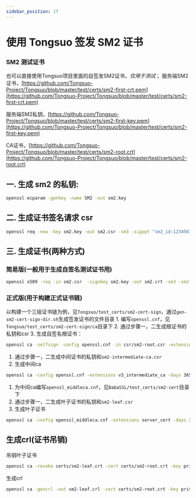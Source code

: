 ```yaml
---
sidebar_position: 17
---
```

# 使用 Tongsuo 签发 SM2 证书
### SM2 测试证书
也可以直接使用Tongsuo项目里面的自签发SM2证书，_仅用于测试_；
服务端SM2证书，[https://github.com/Tongsuo-Project/Tongsuo/blob/master/test/certs/sm2-first-crt.pem](https://github.com/Tongsuo-Project/Tongsuo/blob/master/test/certs/sm2-first-crt.pem)

服务端SM2私钥，[https://github.com/Tongsuo-Project/Tongsuo/blob/master/test/certs/sm2-first-key.pem](https://github.com/Tongsuo-Project/Tongsuo/blob/master/test/certs/sm2-first-key.pem)

CA证书，[https://github.com/Tongsuo-Project/Tongsuo/blob/master/test/certs/sm2-root.crt](https://github.com/Tongsuo-Project/Tongsuo/blob/master/test/certs/sm2-root.crt)

## 一. 生成 sm2 的私钥:
```bash
openssl ecparam -genkey -name SM2 -out sm2.key
```
## 二. 生成证书签名请求 csr
```bash
openssl req -new -key sm2.key -out sm2.csr -sm3 -sigopt "sm2_id:1234567812345678"
```
## 三. 生成证书(两种方式)
### 简易版(一般用于生成自签名测试证书用)
```bash
openssl x509 -req -in sm2.csr  -signkey sm2.key -out sm2.crt -sm3 -sm2-id 1234567812345678 -sigopt "sm2_id:1234567812345678"
```
### 正式版(用于构建正式证书链)
以构建一个三级证书链为例，见`Tongsuo/test_certs/sm2-cert-sign`，通过`gen-sm2-cert-sign-dir.sh`生成签发证书的文件目录 1. 编写`openssl.cnf`，见`Tongsuo/test_certs/sm2-cert-sign/ca`目录下 2. 通过步骤一，二生成根证书的私钥和csr 3. 生成自签名根证书：
```bash
openssl ca -selfsign -config openssl.cnf -in csr/sm2-root.csr -extensions v3_ca -days 3650 -out sm2-root.crt
```

1. 通过步骤一，二生成中间证书的私钥和`sm2-intermediate-ca.csr`
2. 生成中间ca
```bash
openssl ca -config openssl.cnf -extensions v3_intermediate_ca -days 3650  -in csr/sm2-intermediate-ca.csr -out sm2-intermediate-ca.crt -sigopt "sm2_id:1234567812345678" -sm2-id "1234567812345678" -md sm3
```

1. 为中间ca编写`openssl_middleca.cnf`，见`BabaSSL/test_certs/sm2-cert`目录下
2. 通过步骤一，二生成叶子证书的私钥和`sm2-leaf.csr`
3. 生成叶子证书
```bash
openssl ca -config openssl_middleca.cnf -extensions server_cert -days 3650  -in csr/sm2-leaf.csr -out sm2-leaf.crt -sigopt "sm2_id:1234567812345678" -sm2-id "1234567812345678" -md sm3
```
## 生成crl(证书吊销)
吊销叶子证书
```bash
openssl ca -revoke certs/sm2-leaf.crt -cert certs/sm2-root.crt -key private/sm2-root.key -config openssl.cnf -md sm3 -sm2-id 1234567812345678 -sigopt "sm2_id:1234567812345678"
```
生成crl
```bash
openssl ca -gencrl -out sm2-leaf.crl -cert certs/sm2-root.crt -key private/sm2-root.key -config openssl.cnf
```
